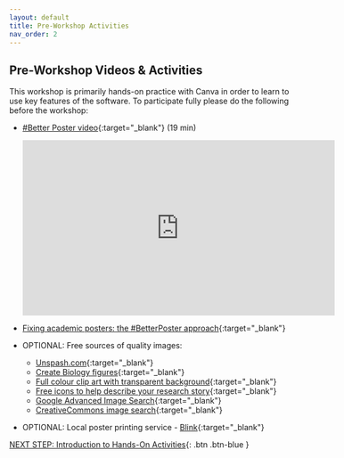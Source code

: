 ```yaml
---
layout: default
title: Pre-Workshop Activities
nav_order: 2
---
```

## Pre-Workshop Videos & Activities
This workshop is primarily hands-on practice with Canva in order to learn to use key features of the software. To participate fully please do the following before the workshop:

-   [#Better Poster video](https://www.youtube.com/watch?v=SYk29tnxASs){:target="_blank"} (19 min)

    <iframe width="560" height="315" src="https://www.youtube.com/embed/SYk29tnxASs" title="YouTube video player" frameborder="0" allow="accelerometer; autoplay; clipboard-write; encrypted-media; gyroscope; picture-in-picture" allowfullscreen></iframe>
   

-   [Fixing academic posters: the #BetterPoster approach](https://astrobites.org/2020/02/28/fixing-academic-posters-the-betterposter-approach/){:target="_blank"}
-   OPTIONAL: Free sources of quality images:
    -   [Unspash.com](https://unsplash.com){:target="_blank"}
    -   [Create Biology figures](http://BioRender.com){:target="_blank"}
    -   [Full colour clip art with transparent background](https://vectorstock.com){:target="_blank"}
    -   [Free icons to help describe your research story](https://thenounproject.com){:target="_blank"}
    -   [Google Advanced Image Search](https://www.google.ca/advanced_image_search){:target="_blank"}
    -   [CreativeCommons image search](https://search.creativecommons.org/){:target="_blank"}
-   OPTIONAL: Local poster printing service - [Blink](https://www.uvic.ca/print/blink/index.php){:target="_blank"}

[NEXT STEP: Introduction to Hands-On Activities](activities-intro.html){: .btn .btn-blue }
